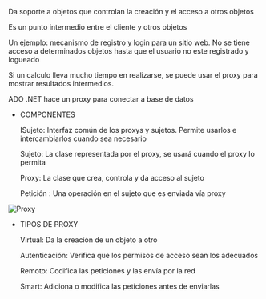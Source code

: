Da soporte a objetos que controlan la creación y el acceso a otros objetos

Es un punto intermedio entre el cliente y otros objetos

Un ejemplo: mecanismo de registro y login para un sitio web. No se tiene acceso a determinados objetos hasta que el usuario no este registrado y logueado

Si un calculo lleva mucho tiempo en realizarse, se puede usar el proxy para mostrar resultados intermedios.

ADO .NET hace un proxy para conectar a base de datos

- COMPONENTES
    
    ISujeto: Interfaz común de los proxys y sujetos. Permite usarlos e intercambiarlos cuando sea necesario
    
    Sujeto: La clase representada por el proxy, se usará cuando el proxy lo permita
    
    Proxy: La clase que crea, controla y da acceso al sujeto
    
    Petición : Una operación en el sujeto que es enviada vía proxy
    

![Proxy](https://github.com/edwinandres/PatronesDisenio/blob/master/PatronProxy/proxy.png)

- TIPOS DE PROXY
    
    Virtual: Da la creación de un objeto a otro
    
    Autenticación: Verifica que los permisos de acceso sean los adecuados
    
    Remoto: Codifica las peticiones y las envía por la red
    
    Smart: Adiciona o modifica las peticiones antes de enviarlas
